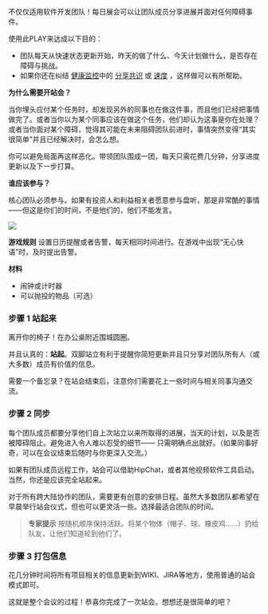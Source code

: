 不仅仅适用软件开发团队！每日展会可以让团队成员分享进展并面对任何障碍事件。

使用此PLAY来达成以下目的：

*   团队每天从快速状态更新开始，昨天的做了什么、今天计划做什么，是否存在障碍与挑战。
*   如果你还在纠结 [健康监控](https://www.atlassian.com/team-playbook/health-monitor.html)中的 [分享共识](https://www.atlassian.com/team-playbook/plays/standups#) 或 [速度](https://www.atlassian.com/team-playbook/plays/standups#) ，这样做可以有所帮助。

**为什么需要开站会？**

当你埋头应付某个任务时，却发现另外的同事也在做这件事，而且他们已经把事情做完了。或者当你以为某个同事应该在做这个任务，他们却认为这事是你在处理？或者当你面对某个障碍，觉得其可能在未来阻碍团队前进时，事情突然变得“其实很简单”并且已经解决时，会怎么想。

你可以避免局面再这样恶化。带领团队围成一团，每天只需花费几分钟，分享进度更新以及下一步打算。

**谁应该参与？**

核心团队必须参与。如果有投资人和利益相关者愿意参与盘听，那是非常酷的事情——但这是你们的时间，不是他们的，他们不能发言。

![](https://sggggy.github.io\images\2859735-eae736d2e1be06d2.png)

**游戏规则**
设置日历提醒或者告警，每天相同时间进行。在游戏中出现“无心快语”时，及时提出告警。

**材料**
* 闹钟或计时器
* 可以抛投的物品（可选）

### 步骤 1 **站起来**

离开你的椅子！在办公桌附近围城圆圈。

并且认真的：**站起**。双脚站立有利于提醒你简短更新并且只分享对团队所有人（或大多数）成员有价值的信息。

需要一个备忘录？在站会结束后，注意你们需要花上一些时间与相关同事沟通交流。

### 步骤 2 **同步**

每个团队成员都要分享他们自上次站立以来所取得的进展，当天的计划，以及是否被障碍阻止。避免进入令人难以忍受的细节—— 只需明确点出就好。（如果同事好奇，可以在会议结束后随时与你更深入交流。）

如果有团队成员远程工作，站会可以借助HipChat，或者其他视频软件工具启动。当然，你还是应该完全站起来。

对于所有跨大陆协作的团队，需要更有创意的安排日程。虽然大多数团队都希望在早晨举行站会仪式，但也可以更灵活一些。选择最适合团队的时间。

> **专家提示**
> 按随机顺序保持活跃。将某个物体（帽子、球、橡皮鸡......）扔给队友，让他们知道轮到他们了。

### 步骤 3 **打包信息**

花几分钟时间将所有项目相关的信息更新到WIKI、JIRA等地方，使用普通的站会模式即可。

这就是整个会议的过程！恭喜你完成了一次站会。想想还是很简单的吧？